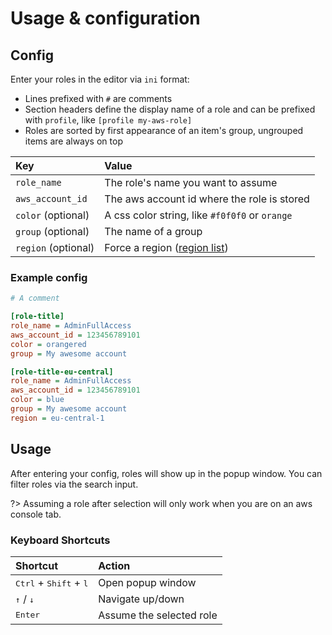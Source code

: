 # Usage & configuration

## Config

Enter your roles in the editor via `ini` format: 
* Lines prefixed with `#` are comments
* Section headers define the display name of a role and can be prefixed with `profile`, like `[profile my-aws-role]`
* Roles are sorted by first appearance of an item's group, ungrouped items are always on top

| Key   | Value  |
| :---  |  :---  |
| `role_name` | The role's name you want to assume |
| `aws_account_id` | The aws account id where the role is stored |
| `color` (optional) | A css color string, like `#f0f0f0` or `orange` |
| `group` (optional) | The name of a group |
| `region` (optional) | Force a region ([region list](https://docs.aws.amazon.com/AmazonRDS/latest/UserGuide/Concepts.RegionsAndAvailabilityZones.html)) |

### Example config

```ini
# A comment

[role-title]
role_name = AdminFullAccess
aws_account_id = 123456789101
color = orangered
group = My awesome account

[role-title-eu-central]
role_name = AdminFullAccess
aws_account_id = 123456789101
color = blue
group = My awesome account
region = eu-central-1
```

## Usage

After entering your config, roles will show up in the popup window. You can filter roles via the search input. 

?> Assuming a role after selection will only work when you are on an aws console tab. 


### Keyboard Shortcuts

| Shortcut | Action  |
| :---  |  :---  |
| <kbd>Ctrl</kbd> + <kbd>Shift</kbd> + <kbd>l</kbd> | Open popup window |
| <kbd>↑</kbd> / <kbd>↓</kbd> | Navigate up/down |
| <kbd>Enter</kbd> | Assume the selected role |
